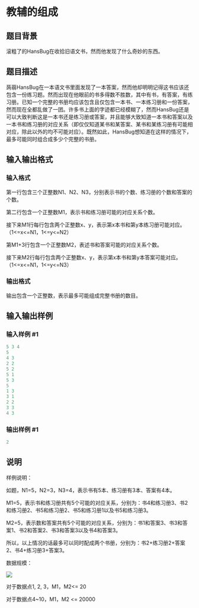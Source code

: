 # 教辅的组成

## 题目背景

滚粗了的HansBug在收拾旧语文书，然而他发现了什么奇妙的东西。

## 题目描述

蒟蒻HansBug在一本语文书里面发现了一本答案，然而他却明明记得这书应该还包含一份练习题。然而出现在他眼前的书多得数不胜数，其中有书，有答案，有练习册。已知一个完整的书册均应该包含且仅包含一本书、一本练习册和一份答案，然而现在全都乱做了一团。许多书上面的字迹都已经模糊了，然而HansBug还是可以大致判断这是一本书还是练习册或答案，并且能够大致知道一本书和答案以及一本书和练习册的对应关系（即仅仅知道某书和某答案、某书和某练习册有可能相对应，除此以外的均不可能对应）。既然如此，HansBug想知道在这样的情况下，最多可能同时组合成多少个完整的书册。

## 输入输出格式

### 输入格式

第一行包含三个正整数N1、N2、N3，分别表示书的个数、练习册的个数和答案的个数。

第二行包含一个正整数M1，表示书和练习册可能的对应关系个数。

接下来M1行每行包含两个正整数x、y，表示第x本书和第y本练习册可能对应。（1<=x<=N1，1<=y<=N2）

第M1+3行包含一个正整数M2，表述书和答案可能的对应关系个数。

接下来M2行每行包含两个正整数x、y，表示第x本书和第y本答案可能对应。（1<=x<=N1，1<=y<=N3）

### 输出格式

输出包含一个正整数，表示最多可能组成完整书册的数目。

## 输入输出样例

### 输入样例 #1

```cpp
5 3 4
5
4 3
2 2
5 2
5 1
5 3
5
1 3
3 1
2 2
3 3
4 3

```
### 输出样例 #1

```cpp
2
```


## 说明

样例说明：

如题，N1=5，N2=3，N3=4，表示书有5本、练习册有3本、答案有4本。

M1=5，表示书和练习册共有5个可能的对应关系，分别为：书4和练习册3、书2和练习册2、书5和练习册2、书5和练习册1以及书5和练习册3。

M2=5，表示数和答案共有5个可能的对应关系，分别为：书1和答案3、书3和答案1、书2和答案2、书3和答案3以及书4和答案3。

所以，以上情况的话最多可以同时配成两个书册，分别为：书2+练习册2+答案2、书4+练习册3+答案3。

数据规模：

![](https://cdn.luogu.com.cn/upload/pic/2285.png)

对于数据点1, 2, 3，M1，M2<= 20

对于数据点4~10，M1，M2 <= 20000


